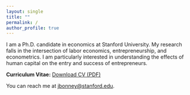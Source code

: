 ```yaml
---
layout: single
title: ""
permalink: /
author_profile: true
---
```


I am a Ph.D. candidate in economics at Stanford University. 
My research falls in the intersection of labor economics, entrepreneurship, and econometrics.
I am particularly interested in understanding the effects of human capital on the entry and success of entrepreneurs.


**Curriculum Vitae:** [Download CV (PDF)](/files/Bonney_CV_2025-09-05.pdf)

You can reach me at [jbonney@stanford.edu](mailto:jbonney@stanford.edu).
